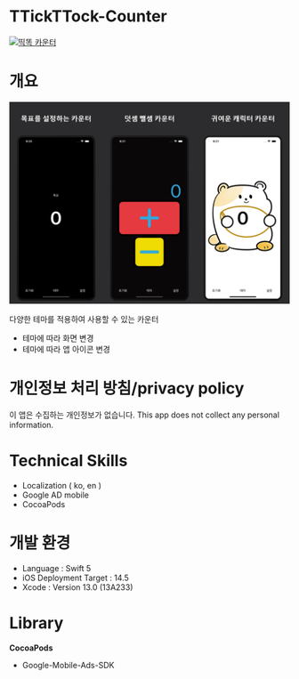 # TTickTTock-Counter

[![띡똑 카운터](https://devimages-cdn.apple.com/app-store/marketing/guidelines/images/badge-download-on-the-app-store-kr.svg)](https://apps.apple.com/ao/app/띡똑-카운터/id1530767180)

# 개요

![overview](./Image/OverView.jpg)

다양한 테마를 적용하여 사용할 수 있는 카운터

- 테마에 따라 화면 변경
- 테마에 따라 앱 아이콘 변경

# 개인정보 처리 방침/privacy policy

이 앱은 수집하는 개인정보가 없습니다.
This app does not collect any personal information.

# Technical Skills

- Localization ( ko, en )
- Google AD mobile
- CocoaPods

# 개발 환경

- Language : Swift 5
- iOS Deployment Target : 14.5
- Xcode : Version 13.0 (13A233)

# Library

**CocoaPods**

- Google-Mobile-Ads-SDK
